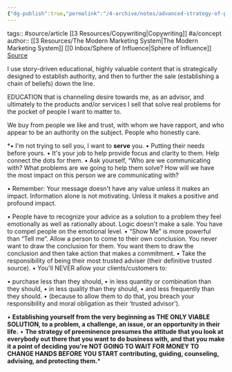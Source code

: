 ```yaml
---
{"dg-publish":true,"permalink":"/4-archive/notes/advanced-strategy-of-preeminence/"}
---
```


tags:: #source/article [[3 Resources/Copywriting\|Copywriting]] #a/concept 
author:: [[3 Resources/The Modern Marketing System\|The Modern Marketing System]] [[0 Inbox/Sphere of Influence\|Sphere of Influence]]
[Source](https://themodernmarketingsystem.com/academy/soi/preeminence/)

I use story-driven educational, highly valuable content that is strategically designed to establish authority, and then to further the sale (establishing a chain of beliefs) down the line.

EDUCATION that is channeling desire towards me, as an advisor, and ultimately to the products and/or services I sell that solve real problems for the pocket of people I want to matter to.

We buy from people we like and trust, with whom we have rapport, and who appear to be an authority on the subject. People who honestly care.

*•   I'm not trying to sell you, I want to **serve** you.
•   Putting their needs before yours.
•   It's your job to help provide focus and clarity to them. Help connect the dots for them.
•   Ask yourself, “Who are we communicating with? What problems are we going to help them solve? How will we have the most impact on this person we are communicating with?

•   Remember: Your message doesn't have any value unless it makes an impact. Information alone is not motivating. Unless it makes a positive and profound impact.

•   People have to recognize your advice as a solution to a problem they feel emotionally as well as rationally about. Logic doesn't make a sale. You have to compel people on the emotional level.
•   “Show Me” is more powerful than “Tell me”. Allow a person to come to their own conclusion. You never want to draw the conclusion for them. You want them to draw the conclusion and then take action that makes a commitment.
•   Take the responsibility of being their most trusted adviser (their definitive trusted source).
•   You'll NEVER allow your clients/customers to:

•   purchase less than they should,
•   in less quantity or combination than they should,
•   in less quality than they should,
•   and less frequently than they should.
•   (because to allow them to do that, you breach your responsibility and moral obligation as their ‘trusted advisor').

•   **Establishing yourself from the very beginning as THE ONLY VIABLE SOLUTION, to a problem, a challenge, an issue, or an opportunity in their life.**
•   **The strategy of preeminence presumes the attitude that you look at everybody out there that you want to do business with, and that you make it a point of deciding you're NOT GOING TO WAIT FOR MONEY TO CHANGE HANDS BEFORE YOU START contributing, guiding, counseling, advising, and protecting them.***
